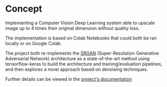 # Concept
Implementing a Computer Vision Deep Learning system able to upscale image up to 4 times their original dimension without quality loss.

The implementation is based on Colab Notebooks that could both be ran locally or on Google Colab.

The project both re-implements the [SRGAN](https://arxiv.org/abs/1609.04802) (Super-Resolution Generative Adversarial Network) architecture as a state-of-the-art method using tensorflow-keras to build the architecture and training/evaluation pipelines, and then explores a novel approach based on denoising techniques.

Further details can be viewed in the [project's documentation](Project%20Documentation.pdf)